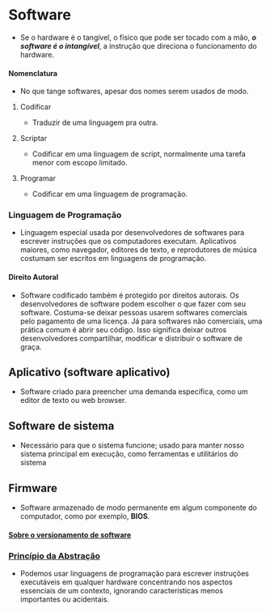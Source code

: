 # Software    

- Se o hardware é o tangível, o físico que pode ser tocado com a mão, ***o software é o intangível***, a instrução que direciona o funcionamento do hardware.   

#### Nomenclatura    

- No que tange softwares, apesar dos nomes serem usados de modo.
     
1. Codificar
    - Traduzir de uma linguagem pra outra.   

2. Scriptar
    - Codificar em uma linguagem de script, normalmente uma tarefa menor com escopo limitado.  

3. Programar
    - Codificar em uma linguagem de programação.    

### Linguagem de Programação    

- Linguagem especial usada por desenvolvedores de softwares para escrever instruções que os computadores executam. Aplicativos maiores, como navegador, editores de texto, e reprodutores de música costumam ser escritos em linguagens de programação.   

#### Direito Autoral   

- Software codificado também é protegido por direitos autorais. Os desenvolvedores de software podem escolher o que fazer com seu software. Costuma-se deixar pessoas usarem softwares comerciais pelo pagamento de uma licença. Já para softwares não comerciais, uma prática comum é abrir seu código. Isso significa deixar outros desenvolvedores compartilhar, modificar e distribuir o software de graça.   

## Aplicativo (software aplicativo)   

- Software criado para preencher uma demanda específica, como um editor de texto ou web browser.   

## Software de sistema   

- Necessário para que o sistema funcione; usado para manter nosso sistema principal em execução, como ferramentas e utilitários do sistema   

## Firmware   

- Software armazenado de modo permanente em algum componente do computador, como por exemplo, **BIOS**.    

#### [Sobre o versionamento de software](https://pt.wikipedia.org/wiki/Versionamento)   

### [Princípio da Abstração](https://pt.wikipedia.org/wiki/Abstra%C3%A7%C3%A3o_(ci%C3%AAncia_da_computa%C3%A7%C3%A3o))     

- Podemos usar linguagens de programação para escrever instruções executáveis em qualquer hardware concentrando nos aspectos essenciais de um contexto, ignorando características menos importantes ou acidentais. 